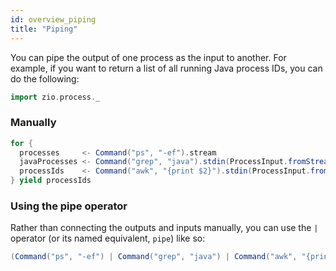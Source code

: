 ```yaml
---
id: overview_piping
title: "Piping"
---
```


You can pipe the output of one process as the input to another. For example, if you want to return a list of all running
Java process IDs, you can do the following:

```scala mdoc:invisible
import zio.process._
```

### Manually

```scala mdoc:silent
for {
  processes     <- Command("ps", "-ef").stream
  javaProcesses <- Command("grep", "java").stdin(ProcessInput.fromStream(processes)).stream
  processIds    <- Command("awk", "{print $2}").stdin(ProcessInput.fromStream(javaProcesses)).lines
} yield processIds
```

### Using the pipe operator

Rather than connecting the outputs and inputs manually, you can use the `|` operator
(or its named equivalent, `pipe`) like so:

```scala mdoc:silent
(Command("ps", "-ef") | Command("grep", "java") | Command("awk", "{print $2}")).lines
```
